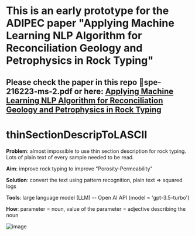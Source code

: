 # This is an early prototype for the ADIPEC paper "Applying Machine Learning NLP Algorithm for Reconciliation Geology and Petrophysics in Rock Typing"
## Please check the paper in this repo  📄spe-216223-ms-2.pdf or here: [Applying Machine Learning NLP Algorithm for Reconciliation Geology and Petrophysics in Rock Typing](https://www.researchgate.net/publication/374382818_Applying_Machine_Learning_NLP_Algorithm_for_Reconciliation_Geology_and_Petrophysics_in_Rock_Typing?utm_source=twitter&rgutm_meta1=eHNsLWc5TklQQmZ2Ym85MWVHWmp3UEg5eXRGcWNYVnoyWWUvdmhwdm9uOExVT1gxdHdiVEFZL3JrZDI2RHBCWGNBYTVTazFkV0NKTmVHZ2JEZXhqclZuNU9Ydz0%3D)

# thinSectionDescripToLASCII

**Problem**:    almost impossible to use thin section description for rock typing. Lots of plain text of every sample needed to be read.

**Aim**:        improve rock typing to improve "Porosity-Permeability"

**Solution**:   convert the text using pattern recognition, plain text => squared logs

**Tools**:      large language model (LLM) -- Open AI API (model = 'gpt-3.5-turbo')

**How**:        parameter = noun, value of the parameter = adjective describing the noun

![image](https://user-images.githubusercontent.com/64559090/226631352-445649aa-d128-4e82-a85e-bb8c743e5750.png)
